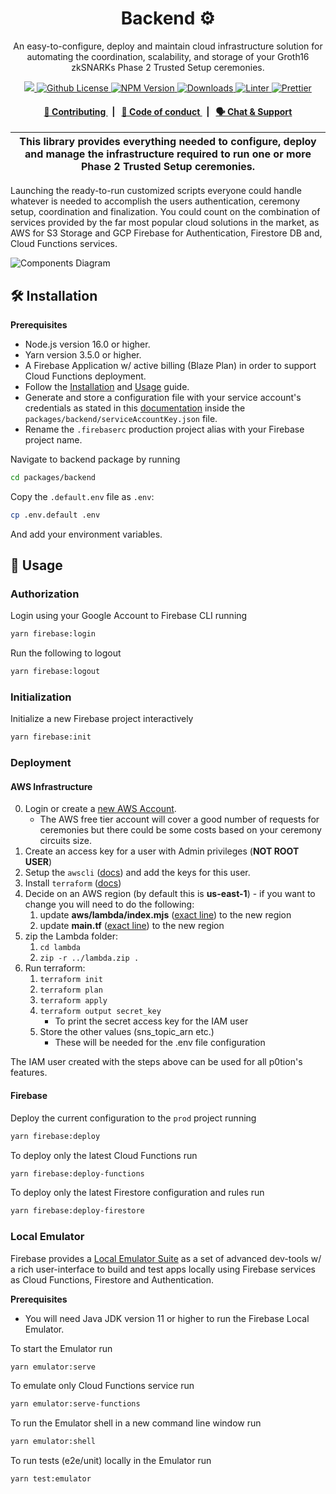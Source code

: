 <p align="center">
    <h1 align="center">
        Backend ⚙️
    </h1>
    <p align="center">An easy-to-configure, deploy and maintain cloud infrastructure solution for automating the coordination, scalability, and storage of your Groth16 zkSNARKs Phase 2 Trusted Setup ceremonies.</p>
</p>

<p align="center">
    <a href="https://github.com/privacy-scaling-explorations/p0tion">
        <img src="https://img.shields.io/badge/project-p0tion-blue.svg?style=flat-square">
    </a>
    <a href="https://github.com/privacy-scaling-explorations/p0tion/blob/main/LICENSE">
        <img alt="Github License" src="https://img.shields.io/github/license/privacy-scaling-explorations/p0tion.svg?style=flat-square">
    </a>
    <a href="https://www.npmjs.com/package/@p0tion/backend">
        <img alt="NPM Version" src="https://img.shields.io/npm/v/@p0tion/backend?style=flat-square" />
    </a>
    <a href="https://npmjs.org/package/@p0tion/backend">
        <img alt="Downloads" src="https://img.shields.io/npm/dm/@p0tion/backend.svg?style=flat-square" />
    </a>
    <a href="https://eslint.org/">
        <img alt="Linter" src="https://img.shields.io/badge/linter-eslint-8080f2?style=flat-square&logo=eslint" />
    </a>
    <a href="https://prettier.io/">
        <img alt="Prettier" src="https://img.shields.io/badge/code%20style-prettier-f8bc45?style=flat-square&logo=prettier" />
    </a>
</p>

<div align="center">
    <h4>
        <a href="https://github.com/privacy-scaling-explorations/p0tion/blob/main/CONTRIBUTING.md">
            👥 Contributing
        </a>
        <span>&nbsp;&nbsp;|&nbsp;&nbsp;</span>
        <a href="https://github.com/privacy-scaling-explorations/p0tion/blob/main/CODE_OF_CONDUCT.md">
            🤝 Code of conduct
        </a>
        <span>&nbsp;&nbsp;|&nbsp;&nbsp;</span>
        <a href="https://discord.gg/sF5CT5rzrR">
            🗣️ Chat &amp; Support
        </a>
    </h4>
</div>

| This library provides everything needed to configure, deploy and manage the infrastructure required to run one or more Phase 2 Trusted Setup ceremonies. |
| -------------------------------------------------------------------------------------------------------------------------------------------------------- |

Launching the ready-to-run customized scripts everyone could handle whatever is needed to accomplish the users authentication, ceremony setup, coordination and finalization. You could count on the combination of services provided by the far most popular cloud solutions in the market, as AWS for S3 Storage and GCP Firebase for Authentication, Firestore DB and, Cloud Functions services.

![Components Diagram]("https://github.com/privacy-scaling-explorations/p0tion/blob/main/packages/backend/assets/components.png")

## 🛠 Installation

**Prerequisites**

-   Node.js version 16.0 or higher.
-   Yarn version 3.5.0 or higher.
-   A Firebase Application w/ active billing (Blaze Plan) in order to support Cloud Functions deployment.
-   Follow the [Installation](https://github.com/privacy-scaling-explorations/p0tion/blob/main/README.md#installation) and [Usage](https://github.com/privacy-scaling-explorations/p0tion/blob/main/README.md#usage) guide.
-   Generate and store a configuration file with your service account's credentials as stated in this [documentation](https://firebase.google.com/docs/admin/setup#set-up-project-and-service-account) inside the `packages/backend/serviceAccountKey.json` file.
-   Rename the `.firebaserc` production project alias with your Firebase project name.

Navigate to backend package by running

```bash
cd packages/backend
```

Copy the `.default.env` file as `.env`:

```bash
cp .env.default .env
```

And add your environment variables.

## 📜 Usage

### Authorization

Login using your Google Account to Firebase CLI running

```bash
yarn firebase:login
```

Run the following to logout

```bash
yarn firebase:logout
```

### Initialization

Initialize a new Firebase project interactively

```bash
yarn firebase:init
```

### Deployment

#### AWS Infrastructure

0. Login or create a [new AWS Account](https://portal.aws.amazon.com/billing/signup?nc2=h_ct&src=header_signup&redirect_url=https%3A%2F%2Faws.amazon.com%2Fregistration-confirmation#/start/email).
    - The AWS free tier account will cover a good number of requests for ceremonies but there could be some costs based on your ceremony circuits size.
1. Create an access key for a user with Admin privileges (**NOT ROOT USER**)
2. Setup the `awscli` ([docs](https://docs.aws.amazon.com/cli/latest/userguide/cli-chap-configure.html)) and add the keys for this user.
3. Install `terraform` ([docs](https://developer.hashicorp.com/terraform/tutorials/aws-get-started/install-cli))
4. Decide on an AWS region (by default this is **us-east-1**) - if you want to change you will need to do the following:
    1. update **aws/lambda/index.mjs** ([exact line](https://github.com/privacy-scaling-explorations/p0tion/blob/dev/packages/backend/aws/lambda/index.mjs#L3)) to the new region
    2. update **main.tf** ([exact line](https://github.com/privacy-scaling-explorations/p0tion/blob/dev/packages/backend/aws/main.tf#L2)) to the new region
5. zip the Lambda folder:
    1. `cd lambda`
    2. `zip -r ../lambda.zip .`
6. Run terraform:
    1. `terraform init`
    2. `terraform plan`
    3. `terraform apply`
    4. `terraform output secret_key`
        - To print the secret access key for the IAM user
    5. Store the other values (sns_topic_arn etc.)
        - These will be needed for the .env file configuration

The IAM user created with the steps above can be used for all p0tion's features.

#### Firebase

Deploy the current configuration to the `prod` project running

```bash
yarn firebase:deploy
```

To deploy only the latest Cloud Functions run

```bash
yarn firebase:deploy-functions
```

To deploy only the latest Firestore configuration and rules run

```bash
yarn firebase:deploy-firestore
```

### Local Emulator

Firebase provides a [Local Emulator Suite](https://firebase.google.com/docs/emulator-suite) as a set of advanced dev-tools w/ a rich user-interface to build and test apps locally using Firebase services as Cloud Functions, Firestore and Authentication.

**Prerequisites**

-   You will need Java JDK version 11 or higher to run the Firebase Local Emulator.

To start the Emulator run

```bash
yarn emulator:serve
```

To emulate only Cloud Functions service run

```bash
yarn emulator:serve-functions
```

To run the Emulator shell in a new command line window run

```bash
yarn emulator:shell
```

To run tests (e2e/unit) locally in the Emulator run

```bash
yarn test:emulator
```
